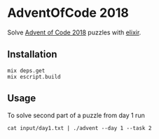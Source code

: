 # AdventOfCode 2018

Solve [Advent of Code 2018](https://adventofcode.com/2018) puzzles with [elixir](https://elixir-lang.org/).

## Installation

```
mix deps.get
mix escript.build
```

## Usage

To solve second part of a puzzle from day 1 run

```
cat input/day1.txt | ./advent --day 1 --task 2
```
